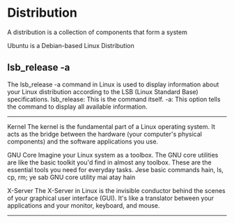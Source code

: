 # Distribution

A distribution is a collection of components that form a system

Ubuntu is a Debian-based Linux Distribution 

## lsb_release -a
The lsb_release -a command in Linux is used to display information about your Linux distribution according to the LSB (Linux Standard Base) specifications.
lsb_release: This is the command itself.
-a: This option tells the command to display all available information.

-------

Kernel
The kernel is the fundamental part of a Linux operating system. It acts as the bridge between the hardware (your computer's physical components) and the software applications you use.


GNU Core
Imagine your Linux system as a toolbox. The GNU core utilities are like the basic toolkit you'd find in almost any toolbox. These are the essential tools you need for everyday tasks.
Jese basic commands hain, ls, cp, rm; ye sab GNU core utility mai atay hain


X-Server
The X-Server in Linux is the invisible conductor behind the scenes of your graphical user interface (GUI). It's like a translator between your applications and your monitor, keyboard, and mouse.

-----



